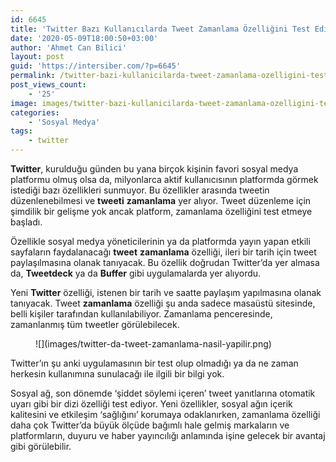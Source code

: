 ```yaml
---
id: 6645
title: 'Twitter Bazı Kullanıcılarda Tweet Zamanlama Özelliğini Test Ediyor'
date: '2020-05-09T18:00:50+03:00'
author: 'Ahmet Can Bilici'
layout: post
guid: 'https://intersiber.com/?p=6645'
permalink: /twitter-bazi-kullanicilarda-tweet-zamanlama-ozelligini-test-ediyor/
post_views_count:
    - '25'
image: images/twitter-bazi-kullanicilarda-tweet-zamanlama-ozelligini-test-ediyor.jpeg
categories:
    - 'Sosyal Medya'
tags:
    - twitter
---
```


**Twitter**, kurulduğu günden bu yana birçok kişinin favori sosyal medya platformu olmuş olsa da, milyonlarca aktif kullanıcısının platformda görmek istediği bazı özellikleri sunmuyor. Bu özellikler arasında tweetin düzenlenebilmesi ve **tweeti** **zamanlama** yer alıyor. Tweet düzenleme için şimdilik bir gelişme yok ancak platform, zamanlama özelliğini test etmeye başladı.

Özellikle sosyal medya yöneticilerinin ya da platformda yayın yapan etkili sayfaların faydalanacağı **tweet** **zamanlama** özelliği, ileri bir tarih için tweet paylaşılmasına olanak tanıyacak. Bu özellik doğrudan Twitter’da yer almasa da, **Tweetdeck** ya da **Buffer** gibi uygulamalarda yer alıyordu.

Yeni **Twitter** özelliği, istenen bir tarih ve saatte paylaşım yapılmasına olanak tanıyacak. Tweet **zamanlama** özelliği şu anda sadece masaüstü sitesinde, belli kişiler tarafından kullanılabiliyor. Zamanlama penceresinde, zamanlanmış tüm tweetler görülebilecek.

<figure class="wp-block-image size-large">![](images/twitter-da-tweet-zamanlama-nasil-yapilir.png)</figure>Twitter’ın şu anki uygulamasının bir test olup olmadığı ya da ne zaman herkesin kullanımına sunulacağı ile ilgili bir bilgi yok.

Sosyal ağ, son dönemde ‘şiddet söylemi içeren’ tweet yanıtlarına otomatik uyarı gibi bir dizi özelliği test ediyor. Yeni özellikler, sosyal ağın içerik kalitesini ve etkileşim ‘sağlığını’ korumaya odaklanırken, zamanlama özelliği daha çok Twitter’da büyük ölçüde bağımlı hale gelmiş markaların ve platformların, duyuru ve haber yayıncılığı anlamında işine gelecek bir avantaj gibi görülebilir.
